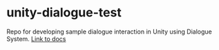 # unity-dialogue-test
Repo for developing sample dialogue interaction in Unity using Dialogue System.
[Link to docs](http://www.pixelcrushers.com/dialogue_system/manual2x/html/quick_start.html)
